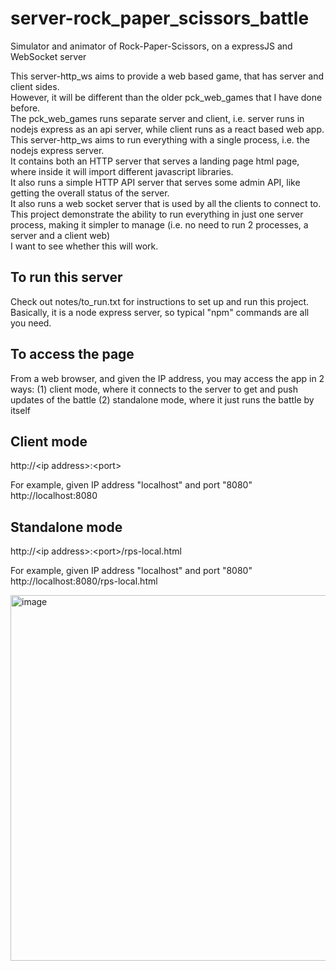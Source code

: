 # server-rock_paper_scissors_battle
Simulator and animator of Rock-Paper-Scissors, on a expressJS and WebSocket server

This server-http_ws aims to provide a web based game, that has server and client sides.  
However, it will be different than the older pck_web_games that I have done before.  
The pck_web_games runs separate server and client, i.e. server runs in nodejs express as an api server, while client runs as a react based web app.  
This server-http_ws aims to run everything with a single process, i.e. the nodejs express server.  
It contains both an HTTP server that serves a landing page html page, where inside it will import different javascript libraries.  
It also runs a simple HTTP API server that serves some admin API, like getting the overall status of the server.  
It also runs a web socket server that is used by all the clients to connect to.  
This project demonstrate the ability to run everything in just one server process, making it simpler to manage (i.e. no need to run 2 processes, a server and a client web)  
I want to see whether this will work.  

To run this server
-
Check out notes/to_run.txt for instructions to set up and run this project.  
Basically, it is a node express server, so typical "npm" commands are all you need.  

To access the page
-
From a web browser, and given the IP address, you may access the app in 2 ways:
(1) client mode, where it connects to the server to get and push updates of the battle
(2) standalone mode, where it just runs the battle by itself

Client mode
-
http://\<ip address\>:\<port\>  

For example, given IP address "localhost" and port "8080"  
http://localhost:8080  

Standalone mode
-
http://\<ip address\>:\<port\>/rps-local.html  

For example, given IP address "localhost" and port "8080"  
http://localhost:8080/rps-local.html  

<img width="585" alt="image" src="https://github.com/user-attachments/assets/007b4fa2-a395-4e52-9150-df8fd6d65620" />



